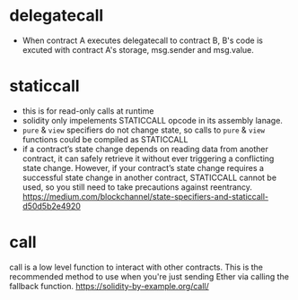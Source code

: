 # delegatecall

- When contract A executes delegatecall to contract B, B's code is excuted with contract A's storage, msg.sender and msg.value.

# staticcall

- this is for read-only calls at runtime
- solidity only impelements STATICCALL opcode in its assembly lanage.
- `pure` & `view` specifiers do not change state, so calls to `pure` & `view` functions could be compiled as STATICCALL
- if a contract’s state change depends on reading data from another contract, it can safely retrieve it without ever triggering a conflicting state change. However, if your contract’s state change requires a successful state change in another contract, STATICCALL cannot be used, so you still need to take precautions against reentrancy.
  https://medium.com/blockchannel/state-specifiers-and-staticcall-d50d5b2e4920

# call

call is a low level function to interact with other contracts.
This is the recommended method to use when you're just sending Ether via calling the fallback function.
https://solidity-by-example.org/call/
